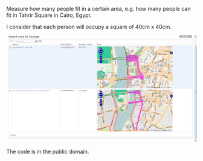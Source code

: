 Measure how many people fit in a certain area, e.g. how many people can fit in Tahrir Square in Cairo, Egypt.

I consider that each person will occupy a square of 40cm x 40cm.

![Screenshot](screenshot.png "Screenshot of the app")

The code is in the public domain.
